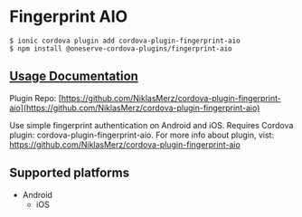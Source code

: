 # Fingerprint AIO

```
$ ionic cordova plugin add cordova-plugin-fingerprint-aio
$ npm install @oneserve-cordova-plugins/fingerprint-aio
```

## [Usage Documentation](https://oneserve.gitbook.io/oneserve-cordova-plugins/plugins/fingerprint-aio/)

Plugin Repo: [https://github.com/NiklasMerz/cordova-plugin-fingerprint-aio](https://github.com/NiklasMerz/cordova-plugin-fingerprint-aio)

Use simple fingerprint authentication on Android and iOS.
Requires Cordova plugin: cordova-plugin-fingerprint-aio. For more info about plugin, vist: https://github.com/NiklasMerz/cordova-plugin-fingerprint-aio

## Supported platforms

- Android
  - iOS
  


